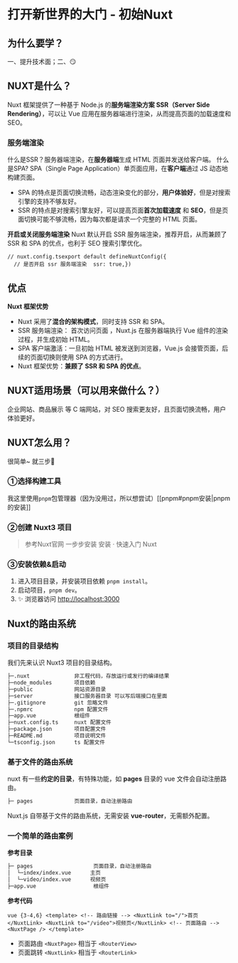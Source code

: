 # 打开新世界的大门 - 初始Nuxt

## 为什么要学？

一、提升技术面；二、😏

## NUXT是什么？

Nuxt 框架提供了一种基于 Node.js 的**服务端渲染方案 SSR（Server Side Rendering）**，可以让 Vue 应用在服务器端进行渲染，从而提高页面的加载速度和 SEO。

### 服务端渲染

什么是SSR？服务器端渲染，在**服务器端**生成 HTML 页面并发送给客户端。 什么是SPA? SPA（Single Page Application）单页面应用，在**客户端**通过 JS 动态地构建页面。

- SPA 的特点是页面切换流畅，动态渲染变化的部分，**用户体验好**，但是对搜索引擎的支持不够友好。
- SSR 的特点是对搜索引擎友好，可以提高页面**首次加载速度** 和 **SEO**，但是页面切换可能不够流畅，因为每次都是请求一个完整的 HTML 页面。

**开启或关闭服务端渲染** Nuxt 默认开启 SSR 服务端渲染，推荐开启，从而兼顾了 SSR 和 SPA 的优点，也利于 SEO 搜索引擎优化。

```tsx
// nuxt.config.tsexport default defineNuxtConfig({
  // 是否开启 ssr 服务端渲染  ssr: true,})
```

## 优点

**Nuxt 框架优势**

- Nuxt 采用了**混合的架构模式**，同时支持 SSR 和 SPA。
- SSR 服务端渲染： 首次访问页面 ，Nuxt.js 在服务器端执行 Vue 组件的渲染过程，并生成初始 HTML。
- SPA 客户端激活：一旦初始 HTML 被发送到浏览器，Vue.js 会接管页面，后续的页面切换则使用 SPA 的方式进行。
- Nuxt 框架优势：**兼顾了 SSR 和 SPA 的优点**。

## NUXT适用场景（可以用来做什么？）

企业网站、商品展示 等 C 端网站，对 SEO 搜索更友好，且页面切换流畅，用户体验更好。

## NUXT怎么用？

很简单~ 就三步🤭

### ①选择构建工具

我这里使用`pnpm`包管理器（因为没用过，所以想尝试）[[pnpm#pnpm安装|pnpm的安装]]

### ②创建 Nuxt3 项目

> 参考Nuxt官网 一步步安装 安装 · 快速入门 Nuxt

### ③安装依赖&启动

1. 进入项目目录，并安装项目依赖 `pnpm install`。
2. 启动项目，`pnpm dev`。
3. ✨ 浏览器访问 [](http://127.0.0.1:3000/)[http://localhost:3000](http://localhost:3000)

## Nuxt的路由系统

### 项目的目录结构

我们先来认识 Nuxt3 项目的目录结构。

```bash
├─.nuxt              非工程代码，存放运行或发行的编译结果
├─node_modules       项目依赖
├─public             网站资源目录
├─server             接口服务器目录 可以写后端接口在里面
├─.gitignore         git 忽略文件
├─.npmrc             npm 配置文件
├─app.vue            根组件
├─nuxt.config.ts     nuxt 配置文件
├─package.json       项目配置文件
├─README.md          项目说明文件
└─tsconfig.json      ts 配置文件
```

### 基于文件的路由系统

nuxt 有一些**约定的目录**，有特殊功能，如 **pages** 目录的 vue 文件会自动注册路由。

```bash
├─ pages             页面目录，自动注册路由
```

Nuxt.js 自带基于文件的路由系统，无需安装 **vue-router**，无需额外配置。

### 一个简单的路由案例

**参考目录**

```bash
├─ pages                   页面目录，自动注册路由
│  └─index/index.vue      主页
│  └─video/index.vue      视频页
├─app.vue                  根组件
```

**参考代码**

`vue {3-4,6} <template> <!-- 路由链接 --> <NuxtLink to="/">首页</NuxtLink> <NuxtLink to="/video">视频页</NuxtLink> <!-- 页面路由 --> <NuxtPage /> </template>`

- 页面路由 `<NuxtPage>` 相当于 `<RouterView>`
- 页面跳转 `<NuxtLink>` 相当于 `<RouterLink>`